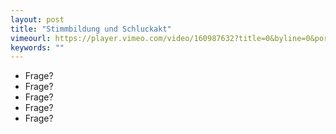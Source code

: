 ```yaml
---
layout: post
title: "Stimmbildung und Schluckakt"
vimeourl: https://player.vimeo.com/video/160987632?title=0&byline=0&portrait=0
keywords: ""
---
```

- Frage?
- Frage?
- Frage?
- Frage?
- Frage?












